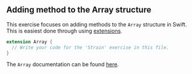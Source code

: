 ## Adding method to the Array structure

This exercise focuses on adding methods to the `Array` structure in Swift.
This is easiest done through using [extensions][extensions].

```swift
extension Array {
  // Write your code for the 'Strain' exercise in this file.
}
```

The `Array` documentation can be found [here][array].

[array]: https://developer.apple.com/documentation/swift/array
[extensions]: https://docs.swift.org/swift-book/documentation/the-swift-programming-language/extensions/
